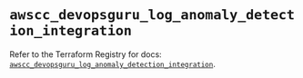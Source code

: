 # `awscc_devopsguru_log_anomaly_detection_integration`

Refer to the Terraform Registry for docs: [`awscc_devopsguru_log_anomaly_detection_integration`](https://registry.terraform.io/providers/hashicorp/awscc/0.70.0/docs/resources/devopsguru_log_anomaly_detection_integration).

